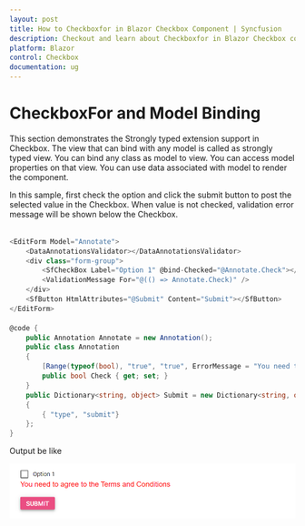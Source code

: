 ```yaml
---
layout: post
title: How to Checkboxfor in Blazor Checkbox Component | Syncfusion
description: Checkout and learn about Checkboxfor in Blazor Checkbox component of Syncfusion, and more details.
platform: Blazor
control: Checkbox
documentation: ug
---
```


# CheckboxFor and Model Binding

This section demonstrates the Strongly typed extension support in Checkbox. The view that can bind with any model is called as strongly typed view. You can bind any class as model to view. You can access model properties on that view. You can use data associated with model to render the component.

In this sample, first check the option and click the submit button to post the selected value in the Checkbox. When value is not checked, validation error message will be shown below the Checkbox.

```csharp

<EditForm Model="Annotate">
    <DataAnnotationsValidator></DataAnnotationsValidator>
    <div class="form-group">
        <SfCheckBox Label="Option 1" @bind-Checked="@Annotate.Check"></SfCheckBox>
        <ValidationMessage For="@(() => Annotate.Check)" />
    </div>
    <SfButton HtmlAttributes="@Submit" Content="Submit"></SfButton>
</EditForm>

@code {
    public Annotation Annotate = new Annotation();
    public class Annotation
    {
        [Range(typeof(bool), "true", "true", ErrorMessage = "You need to agree to the Terms and Conditions")]
        public bool Check { get; set; }
    }
    public Dictionary<string, object> Submit = new Dictionary<string, object>()
    {
        { "type", "submit"}
    };
}

```

Output be like

![Button Sample](./../images/cb-form.png)